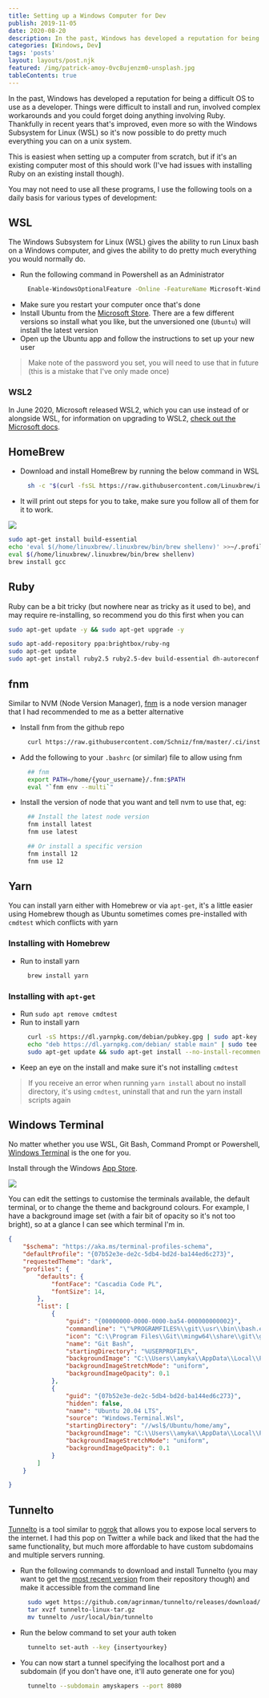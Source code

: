 ```yaml
---
title: Setting up a Windows Computer for Dev
publish: 2019-11-05
date: 2020-08-20
description: In the past, Windows has developed a reputation for being a difficult OS to use as a developer. Things were difficult to install and run, involved complex workarounds and you could forget doing anything involving Ruby. Thankfully in recent years that's improved, even more so with the Windows Subsystem for Linux (WSL) so it's now possible to do pretty much everything you can on a Unix system.
categories: [Windows, Dev]
tags: 'posts'
layout: layouts/post.njk
featured: /img/patrick-amoy-0vc8ujenzm0-unsplash.jpg
tableContents: true
---
```


In the past, Windows has developed a reputation for being a difficult OS to use as a developer. Things were difficult to install and run, involved complex workarounds and you could forget doing anything involving Ruby. Thankfully in recent years that's improved, even more so with the Windows Subsystem for Linux (WSL) so it's now possible to do pretty much everything you can on a unix system.

This is easiest when setting up a computer from scratch, but if it's an existing computer most of this should work (I've had issues with installing Ruby on an existing install though).

You may not need to use all these programs, I use the following tools on a daily basis for various types of development:

## WSL

The Windows Subsystem for Linux (WSL) gives the ability to run Linux bash on a Windows computer, and gives the ability to do pretty much everything you would normally do.

* Run the following command in Powershell as an Administrator
  ```bash
    Enable-WindowsOptionalFeature -Online -FeatureName Microsoft-Windows-Subsystem-Linux
  ```
* Make sure you restart your computer once that's done
* Install Ubuntu from the [Microsoft Store](https://www.microsoft.com/en-au/p/ubuntu-1804-lts/9n9tngvndl3q?activetab=pivot:overviewtab). There are a few different versions so install what you like, but the unversioned one (`Ubuntu`) will install the latest version
* Open up the Ubuntu app and follow the instructions to set up your new user

<blockquote class="callout" data-tag="Pro tip">

Make note of the password you set, you will need to use that in future (this is a mistake that I've only made once)

</blockquote>

### WSL2 

In June 2020, Microsoft released WSL2, which you can use instead of or alongside WSL, for information on upgrading to WSL2, [check out the Microsoft docs](https://docs.microsoft.com/en-us/windows/wsl/install-win10#update-to-wsl-2?WT.mc_id=DOP-MVP-5003595).

## HomeBrew

* Download and install HomeBrew by running the below command in WSL
  ```bash
    sh -c "$(curl -fsSL https://raw.githubusercontent.com/Linuxbrew/install/master/install.sh)"
  ```
* It will print out steps for you to take, make sure you follow all of them for it to work.

![](/img/homebrew-install.png)

```bash
sudo apt-get install build-essential
echo 'eval $(/home/linuxbrew/.linuxbrew/bin/brew shellenv)' >>~/.profile
eval $(/home/linuxbrew/.linuxbrew/bin/brew shellenv)
brew install gcc
```

## Ruby

Ruby can be a bit tricky (but nowhere near as tricky as it used to be), and may require re-installing, so recommend you do this first when you can

```bash
sudo apt-get update -y && sudo apt-get upgrade -y

sudo apt-add-repository ppa:brightbox/ruby-ng
sudo apt-get update
sudo apt-get install ruby2.5 ruby2.5-dev build-essential dh-autoreconf
```

## fnm

Similar to NVM (Node Version Manager), [fnm](https://github.com/Schniz/fnm) is a node version manager that I had recommended to me as a better alternative

* Install fnm from the github repo
  ```bash
    curl https://raw.githubusercontent.com/Schniz/fnm/master/.ci/install.sh | bash
  ```
* Add the following to your `.bashrc` (or similar) file to allow using fnm
  ```bash
    ## fnm
    export PATH=/home/{your_username}/.fnm:$PATH
    eval "`fnm env --multi`"
  ```
* Install the version of node that you want and tell nvm to use that, eg:
  ```bash
    ## Install the latest node version
    fnm install latest
    fnm use latest

    ## Or install a specific version
    fnm install 12
    fnm use 12
  ```

## Yarn

You can install yarn either with Homebrew or via `apt-get`, it's a little easier using Homebrew though as Ubuntu sometimes comes pre-installed with `cmdtest` which conflicts with yarn

### Installing with Homebrew

* Run to install yarn
  ```bash
    brew install yarn
  ```

### Installing with `apt-get`

* Run `sudo apt remove cmdtest`
* Run to install yarn
  ```bash
    curl -sS https://dl.yarnpkg.com/debian/pubkey.gpg | sudo apt-key add -
    echo "deb https://dl.yarnpkg.com/debian/ stable main" | sudo tee /etc/apt/sources.list.d/yarn.list
    sudo apt-get update && sudo apt-get install --no-install-recommends yarn
  ```
* Keep an eye on the install and make sure it's not installing `cmdtest`

<blockquote class="callout" data-tag="Pro Tip">

If you receive an error when running `yarn install` about no install directory, it's using `cmdtest`, uninstall that and run the yarn install scripts again

</blockquote>

## Windows Terminal

No matter whether you use WSL, Git Bash, Command Prompt or Powershell, [Windows Terminal](https://www.microsoft.com/en-au/p/windows-terminal/9n0dx20hk701?activetab=pivot:overviewtab) is the one for you.

Install through the Windows [App Store](https://www.microsoft.com/en-au/p/windows-terminal/9n0dx20hk701?activetab=pivot:overviewtab).

![](/img/windows_terminal.png)

You can edit the settings to customise the terminals available, the default terminal, or to change the theme and background colours. For example, I have a background image set (with a fair bit of opacity so it's not too bright), so at a glance I can see which terminal I'm in.

```json
{
    "$schema": "https://aka.ms/terminal-profiles-schema",
    "defaultProfile": "{07b52e3e-de2c-5db4-bd2d-ba144ed6c273}",
    "requestedTheme": "dark",
    "profiles": {
        "defaults": {
            "fontFace": "Cascadia Code PL",
            "fontSize": 14,
        },
        "list": [
            {
                "guid": "{00000000-0000-0000-ba54-000000000002}",
                "commandline": "\"%PROGRAMFILES%\\git\\usr\\bin\\bash.exe\" -i -l",
                "icon": "C:\\Program Files\\Git\\mingw64\\share\\git\\git-for-windows.ico",
                "name": "Git Bash",
                "startingDirectory": "%USERPROFILE%",
                "backgroundImage": "C:\\Users\\amyka\\AppData\\Local\\Packages\\Microsoft.WindowsTerminal_8wekyb3d8bbwe\\LocalState\\git_bash.png",
                "backgroundImageStretchMode": "uniform",
                "backgroundImageOpacity": 0.1
            },
            {
                "guid": "{07b52e3e-de2c-5db4-bd2d-ba144ed6c273}",
                "hidden": false,
                "name": "Ubuntu 20.04 LTS",
                "source": "Windows.Terminal.Wsl",
                "startingDirectory": "//wsl$/Ubuntu/home/amy",
                "backgroundImage": "C:\\Users\\amyka\\AppData\\Local\\Packages\\Microsoft.WindowsTerminal_8wekyb3d8bbwe\\LocalState\\ubuntu.png",
                "backgroundImageStretchMode": "uniform",
                "backgroundImageOpacity": 0.1
            }
        ]
    }

}
```

## Tunnelto

[Tunnelto](https://tunnelto.dev/) is a tool similar to [ngrok](https://ngrok.com/) that allows you to expose local servers to the internet. I had this pop on Twitter a while back and liked that the had the same functionality, but much more affordable to have custom subdomains and multiple servers running.

* Run the following commands to download and install Tunnelto (you may want to get the [most recent version](https://github.com/agrinman/tunnelto/releases/) from their repository though) and make it accessible from the command line
  ```bash
    sudo wget https://github.com/agrinman/tunnelto/releases/download/0.1.9/tunnelto-linux.tar.gz
    tar xvzf tunnelto-linux-tar.gz
    mv tunnelto /usr/local/bin/tunnelto
  ```
* Run the below command to set your auth token
  ```bash
    tunnelto set-auth --key {insertyourkey}
  ```
* You can now start a tunnel specifying the localhost port and a subdomain (if you don't have one, it'll auto generate one for you)
  ```bash
    tunnelto --subdomain amyskapers --port 8080
  ```